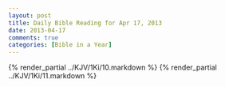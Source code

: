 ```yaml
---
layout: post
title: Daily Bible Reading for Apr 17, 2013
date: 2013-04-17
comments: true
categories: [Bible in a Year]
---
```

{% render_partial ../KJV/1Ki/10.markdown %}
{% render_partial ../KJV/1Ki/11.markdown %}
